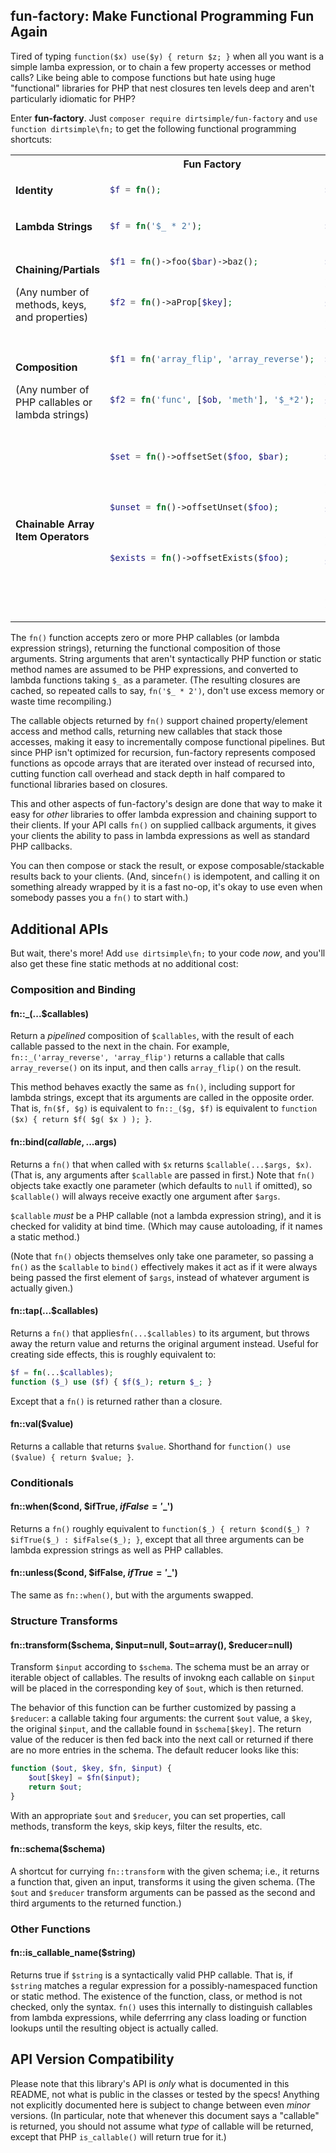 ## fun-factory: Make Functional Programming Fun Again

Tired of typing `function($x) use($y) { return $z; }` when all you want is a simple lamba expression, or to chain a few property accesses or method calls?  Like being able to compose functions but hate using huge "functional" libraries for PHP that nest closures ten levels deep and aren't particularly idiomatic for PHP?

Enter **fun-factory**.  Just `composer require dirtsimple/fun-factory` and `use function dirtsimple\fn;` to get the following functional programming shortcuts:

<table>
<tr><th><th>Fun Factory<th>PHP Equivalent
<tr><td>

**Identity**

<td>

```php
$f = fn();
```

<td>

```php
$f = function ($arg=null) { return $arg; };
```

<tr style="display:none">
<tr><td>

**Lambda Strings**

<td>

```php
$f = fn('$_ * 2');
```

<td>

```php
$f = function ($arg=null) { return $arg * 2; };
```
<tr style="display:none">
<tr><td>

**Chaining/Partials**

(Any number of methods, keys, and properties)

<td valign="top">

```php
$f1 = fn()->foo($bar)->baz();



$f2 = fn()->aProp[$key];

​
```

<td>

```php
$f1 = function ($arg=null) use ($bar) {
    return $arg->foo($bar)->baz();
};

$f2 = function ($arg=null) use ($key) {
    return $arg->aProp[$key];
};
```
<tr style="display:none">
<tr><td>

**Composition**

(Any number of PHP callables or lambda strings)

<td valign="top">

```php
$f1 = fn('array_flip', 'array_reverse');



$f2 = fn('func', [$ob, 'meth'], '$_*2');

​
```

<td>

```php
$f1 = function ($arg=null) {
    return array_flip(array_reverse($arg));
};

$f2 = function ($arg=null) use ($ob) {
    return func($ob->meth($arg * 2));
};
```
<tr style="display:none">
<tr><td>

**Chainable Array Item Operators**

<td valign="top">

```php
$set = fn()->offsetSet($foo, $bar);




$unset = fn()->offsetUnset($foo);




$exists = fn()->offsetExists($foo);



​
```

<td>

```php
$set = function ($arg=null) use ($foo, $bar) {
    $arg[$foo] = $bar;
    return $arg;
};

$unset = function ($arg=null) use ($foo) {
    unset($arg[$foo]);
    return $arg;
};

$exists = function ($arg=null) use ($foo) {
    return is_array($arg)
        ? array_key_exists($foo, $arg)
        : $arg->offsetExists($foo);
};
```
</table>

The `fn()` function accepts zero or more PHP callables (or lambda expression strings), returning the functional composition of those arguments.  String arguments that aren't syntactically PHP function or static method names are assumed to be PHP expressions, and converted to lambda functions taking `$_` as a parameter.  (The resulting closures are cached, so repeated calls to say, `fn('$_ * 2')`, don't use excess memory or waste time recompiling.)

The callable objects returned by `fn()` support chained property/element access and method calls, returning new callables that stack those accesses, making it easy to incrementally compose functional pipelines.  But since PHP isn't optimized for recursion, fun-factory represents composed functions as opcode arrays that are iterated over instead of recursed into, cutting function call overhead and stack depth in half compared to functional libraries based on closures.

This and other aspects of fun-factory's design are done that way to make it easy for *other* libraries to offer lambda expression and chaining support to their clients.  If your API calls `fn()` on supplied callback arguments, it gives your clients the ability to pass in lambda expressions as well as standard PHP callbacks.

You can then compose or stack the result, or expose composable/stackable results back to your clients.  (And, since`fn()` is idempotent, and calling it on something already wrapped by it is a fast no-op, it's okay to use even when somebody passes you a `fn()` to start with.)

## Additional APIs

But wait, there's more!  Add `use dirtsimple\fn;` to your code *now*, and you'll also get these fine static methods at no additional cost:

### Composition and Binding

#### fn::_(...$callables)

Return a *pipelined* composition of `$callables`, with the result of each callable passed to the next in the chain.  For example, `fn::_('array_reverse', 'array_flip')` returns a callable that calls `array_reverse()` on its input, and then calls `array_flip()` on the result.

This method behaves exactly the same as `fn()`, including support for lambda strings, except that its arguments are called in the opposite order.  That is, `fn($f, $g)` is equivalent to `fn::_($g, $f)` is equivalent to `function ($x) { return $f( $g( $x ) ); }`.

#### fn::bind($callable, ...$args)

Returns a `fn()` that when called with `$x` returns `$callable(...$args, $x)`.  (That is, any arguments after `$callable` are passed in first.)  Note that `fn()` objects take exactly one parameter (which defaults to `null` if omitted), so `$callable()` will always receive exactly one argument after `$args`.

`$callable` *must* be a PHP callable (not a lambda expression string), and it is checked for validity at bind time.  (Which may cause autoloading, if it names a static method.)

(Note that `fn()` objects themselves only take one parameter, so passing a `fn()` as the `$callable` to `bind()` effectively makes it act as if it were always being passed the first element of `$args`, instead of whatever argument is actually given.)

#### fn::tap(...$callables)

Returns a `fn()` that applies`fn(...$callables)` to its argument, but throws away the return value and returns the original argument instead.  Useful for creating side effects, this is roughly equivalent to:

```php
$f = fn(...$callables);
function ($_) use ($f) { $f($_); return $_; }
```

Except that a `fn()` is returned rather than a closure.

#### fn::val($value)

Returns a callable that returns `$value`.  Shorthand for `function() use ($value) { return $value; }`.

### Conditionals

#### fn::when($cond, $ifTrue, $ifFalse='$_')

Returns a `fn()` roughly equivalent to `function($_) { return $cond($_) ? $ifTrue($_) : $ifFalse($_); }`, except that all three arguments can be lambda expression strings as well as PHP callables.

#### fn::unless($cond, $ifFalse, $ifTrue='$_')

The same as `fn::when()`, but with the arguments swapped.

### Structure Transforms

#### fn::transform($schema, $input=null, $out=array(), $reducer=null)

Transform `$input` according to `$schema`.  The schema must be an array or iterable object of callables.  The results of invokng each callable on `$input` will be placed in the corresponding key of `$out`, which is then returned.

The behavior of this function can be further customized by passing a `$reducer`: a callable taking four arguments: the current `$out` value, a `$key`, the original `$input`, and the callable found in `$schema[$key]`.  The return value of the reducer is then fed back into the next call or returned if there are no more entries in the schema.  The default reducer looks like this:

```php
function ($out, $key, $fn, $input) {
    $out[$key] = $fn($input);
    return $out;
}
```

With an appropriate `$out` and `$reducer`, you can set properties, call methods, transform the keys, skip keys, filter the results, etc.


#### fn::schema($schema)

A shortcut for currying `fn::transform` with the given schema; i.e., it returns a function that, given an input, transforms it using the given schema.  (The `$out` and `$reducer` transform arguments can be passed as the second and third arguments to the returned function.)

### Other Functions

#### fn::is_callable_name($string)

Returns true if `$string` is a syntactically valid PHP callable.  That is, if `$string` matches a regular expression for a possibly-namespaced function or static method.  The existence of the function, class, or method is not checked, only the syntax.  `fn()` uses this internally to distinguish callables from lambda expressions, while deferrring any class loading or function lookups until the resulting object is actually called.

## API Version Compatibility

Please note that this library's API is *only* what is documented in this README, not what is public in the classes or tested by the specs!  Anything not explicitly documented here is subject to change between even *minor* versions.  (In particular, note that whenever this document says a "callable" is returned, you should not assume what *type* of callable will be returned, except that PHP `is_callable()` will return true for it.)
